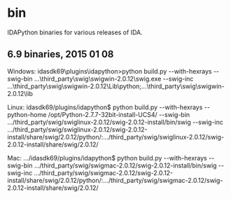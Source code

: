 # bin
IDAPython binaries for various releases of IDA.

6.9 binaries, 2015 01 08
------------------------
Windows:
idasdk69\plugins\idapython>python build.py --with-hexrays --swig-bin ...\third_party\swig\swigwin-2.0.12\swig.exe --swig-inc ...\third_party\swig\swigwin-2.0.12\Lib\python;...\third_party\swig\swigwin-2.0.12\lib

Linux:
idasdk69/plugins/idapython$ python build.py --with-hexrays --python-home /opt/Python-2.7.7-32bit-install-UCS4/ --swig-bin .../third_party/swig/swiglinux-2.0.12/swig-2.0.12-install/bin/swig --swig-inc .../third_party/swig/swiglinux-2.0.12/swig-2.0.12-install/share/swig/2.0.12/python/:.../third_party/swig/swiglinux-2.0.12/swig-2.0.12-install/share/swig/2.0.12/

Mac:
.../idasdk69/plugins/idapython$ python build.py --with-hexrays --swig-bin .../third_party/swig/swigmac-2.0.12/swig-2.0.12-install/bin/swig --swig-inc .../third_party/swig/swigmac-2.0.12/swig-2.0.12-install/share/swig/2.0.12/python/:.../third_party/swig/swigmac-2.0.12/swig-2.0.12-install/share/swig/2.0.12/
